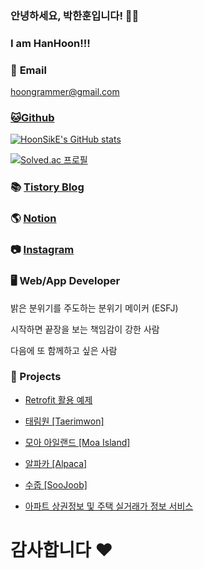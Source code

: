 

### 안녕하세요, 박한훈입니다! 🏃‍♂️
### I am HanHoon!!!

### 📧 **Email**
hoongrammer@gmail.com

### [🐱**Github**](https://github.com/HoonSikE)

[![HoonSikE's GitHub stats](https://github-readme-stats.vercel.app/api?username=HoonSikE&show_icons=true&theme=dracula)](https://github.com/anuraghazra/github-readme-stats)

[![Solved.ac 프로필](https://mazassumnida.wtf/api/v2/generate_badge?boj=han_hoon)](https://solved.ac/han_hoon)

### 📚 [**Tistory Blog**](https://han-hoon.tistory.com/)

### 🌎 [**Notion**](https://hoongrammer.notion.site/hoongrammer/8f37f047d08a447b974ed0514a065f33)

### 📷 [**Instagram**](https://www.instagram.com/hoon._.sik/)

### 🖥️ **Web/App Developer**

밝은 분위기를 주도하는 분위기 메이커 (ESFJ)

시작하면 끝장을 보는 책임감이 강한 사람

다음에 또 함께하고 싶은 사람

### 💎 Projects
 - [Retrofit 활용 예제](https://github.com/HoonSikE/RetrofitExample)

 - [태림원 [Taerimwon]](https://github.com/HoonSikE/MakeEngraveDraft)

 - [모아 아일랜드 [Moa Island]](https://github.com/HoonSikE/MoaIsland)

 - [알파카 [Alpaca]](https://github.com/HoonSikE/Alpaca/tree/master/aos)

 - [수줍 [SooJoob]](https://github.com/HoonSikE/SOOJOOB)

 - [아파트 상권정보 및 주택 실거래가 정보 서비스](https://github.com/HoonSikE/HappyHouse)

# 감사합니다 ❤️
